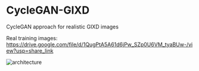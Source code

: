 # CycleGAN-GIXD
CycleGAN approach for realistic GIXD images

Real training images: https://drive.google.com/file/d/1QugPtA5A61d6jPw_SZp0U6VM_tyaBUw-/view?usp=share_link

![architecture](https://github.com/skoolrules/CycleGAN-GIXD/assets/97300537/be2abf14-913d-4f10-8203-9f3505166bd4)
